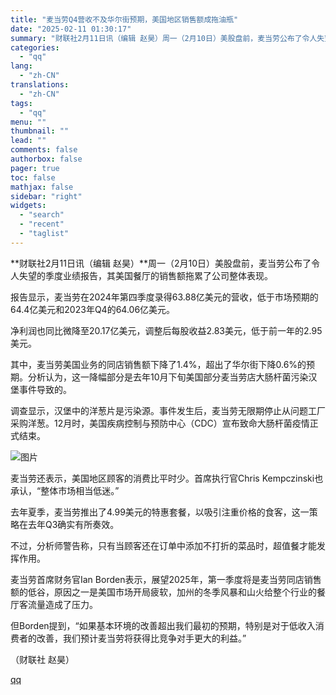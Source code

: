 ```yaml
---
title: "麦当劳Q4营收不及华尔街预期，美国地区销售额成拖油瓶"
date: "2025-02-11 01:30:17"
summary: "财联社2月11日讯（编辑 赵昊）周一（2月10日）美股盘前，麦当劳公布了令人失望的季度业绩报告，其美..."
categories:
  - "qq"
lang:
  - "zh-CN"
translations:
  - "zh-CN"
tags:
  - "qq"
menu: ""
thumbnail: ""
lead: ""
comments: false
authorbox: false
pager: true
toc: false
mathjax: false
sidebar: "right"
widgets:
  - "search"
  - "recent"
  - "taglist"
---
```


**财联社2月11日讯（编辑 赵昊）**周一（2月10日）美股盘前，麦当劳公布了令人失望的季度业绩报告，其美国餐厅的销售额拖累了公司整体表现。

报告显示，麦当劳在2024年第四季度录得63.88亿美元的营收，低于市场预期的64.4亿美元和2023年Q4的64.06亿美元。

净利润也同比微降至20.17亿美元，调整后每股收益2.83美元，低于前一年的2.95美元。

其中，麦当劳美国业务的同店销售额下降了1.4%，超出了华尔街下降0.6%的预期。分析认为，这一降幅部分是去年10月下旬美国部分麦当劳店大肠杆菌污染汉堡事件导致的。

调查显示，汉堡中的洋葱片是污染源。事件发生后，麦当劳无限期停止从问题工厂采购洋葱。12月时，美国疾病控制与预防中心（CDC）宣布致命大肠杆菌疫情正式结束。

![图片](https://inews.gtimg.com/om_bt/Oh1iViFQN-iReQAhi6P5Sa4htKI-1PgI0n3kuzcdHqEwsAA/641)

麦当劳还表示，美国地区顾客的消费比平时少。首席执行官Chris Kempczinski也承认，“整体市场相当低迷。”

去年夏季，麦当劳推出了4.99美元的特惠套餐，以吸引注重价格的食客，这一策略在去年Q3确实有所奏效。

不过，分析师警告称，只有当顾客还在订单中添加不打折的菜品时，超值餐才能发挥作用。

麦当劳首席财务官Ian Borden表示，展望2025年，第一季度将是麦当劳同店销售额的低谷，原因之一是美国市场开局疲软，加州的冬季风暴和山火给整个行业的餐厅客流量造成了压力。

但Borden提到，“如果基本环境的改善超出我们最初的预期，特别是对于低收入消费者的改善，我们预计麦当劳将获得比竞争对手更大的利益。”

（财联社 赵昊）

[qq](https://new.qq.com/rain/a/20250211A00KBX00)
